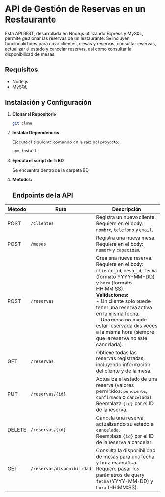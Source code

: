 # API de Gestión de Reservas en un Restaurante

Esta API REST, desarrollada en Node.js utilizando Express y MySQL, permite gestionar las reservas de un restaurante. Se incluyen funcionalidades para crear clientes, mesas y reservas, consultar reservas, actualizar el estado y cancelar reservas, así como consultar la disponibilidad de mesas.

## Requisitos

- Node.js 
- MySQL

## Instalación y Configuración

1. **Clonar el Repositorio**
    ```bash
    git clone

2. **Instalar Dependencias**

   Ejecuta el siguiente comando en la raíz del proyecto:
   ```bash
   npm install

3. **Ejecuta el script de la BD**

    Se encuentra dentro de la carpeta BD

4. **Metodos:**

    ## Endpoints de la API

| Método | Ruta                               | Descripción                                                                                                                                           |
|--------|------------------------------------|-------------------------------------------------------------------------------------------------------------------------------------------------------|
| POST   | `/clientes`                        | Registra un nuevo cliente. Requiere en el body: `nombre`, `telefono` y `email`.                                                                      |
| POST   | `/mesas`                           | Registra una nueva mesa. Requiere en el body: `numero` y `capacidad`.                                                                                  |
| POST   | `/reservas`                        | Crea una nueva reserva. Requiere en el body: `cliente_id`, `mesa_id`, `fecha` (formato YYYY-MM-DD) y `hora` (formato HH:MM:SS).<br>**Validaciones:**<br>- Un cliente solo puede tener una reserva activa en la misma fecha.<br>- Una mesa no puede estar reservada dos veces a la misma hora (siempre que la reserva no esté cancelada). |
| GET    | `/reservas`                        | Obtiene todas las reservas registradas, incluyendo información del cliente y de la mesa.                                                              |
| PUT    | `/reservas/{id}`                   | Actualiza el estado de una reserva (valores permitidos: `pendiente`, `confirmada` o `cancelada`).<br>Reemplaza `{id}` por el ID de la reserva.      |
| DELETE | `/reservas/{id}`                   | Cancela una reserva actualizando su estado a `cancelada`.<br>Reemplaza `{id}` por el ID de la reserva a cancelar.                                       |
| GET    | `/reservas/disponibilidad`         | Consulta la disponibilidad de mesas para una fecha y hora específica.<br>Requiere pasar los parámetros de query `fecha` (YYYY-MM-DD) y `hora` (HH:MM:SS). |


